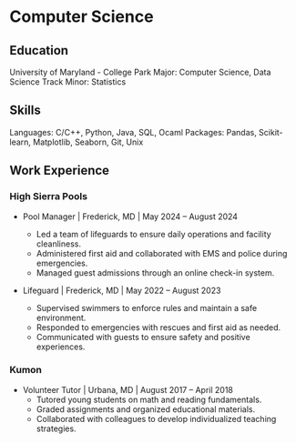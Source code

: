 # Computer Science

## Education
University of Maryland - College Park
Major: Computer Science, Data Science Track
Minor: Statistics

## Skills
Languages: C/C++, Python, Java, SQL, Ocaml
Packages: Pandas, Scikit-learn, Matplotlib, Seaborn, Git, Unix

## Work Experience
### High Sierra Pools

+ Pool Manager  |  Frederick, MD  |  May 2024 – August 2024								                                
  - Led a team of lifeguards to ensure daily operations and facility cleanliness.
  - Administered first aid and collaborated with EMS and police during emergencies.
  - Managed guest admissions through an online check-in system.
    
+ Lifeguard  |  Frederick, MD  |  May 2022 – August 2023
  - Supervised swimmers to enforce rules and maintain a safe environment.
  - Responded to emergencies with rescues and first aid as needed.
  - Communicated with guests to ensure safety and positive experiences.
    
### Kumon

+ Volunteer Tutor  |  Urbana, MD  |  August 2017 – April 2018							                               
  - Tutored young students on math and reading fundamentals.
  - Graded assignments and organized educational materials.
  - Collaborated with colleagues to develop individualized teaching strategies.
